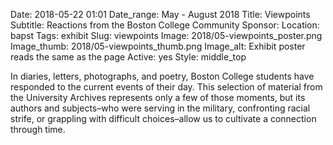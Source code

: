 Date: 2018-05-22 01:01 
Date_range: May - August 2018
Title: Viewpoints
Subtitle: Reactions from the Boston College Community
Sponsor: 
Location: bapst
Tags: exhibit
Slug: viewpoints
Image: 2018/05-viewpoints_poster.png
Image_thumb: 2018/05-viewpoints_thumb.png
Image_alt: Exhibit poster reads the same as the page
Active: yes
Style: middle_top

In diaries, letters, photographs, and poetry, Boston College students have responded to the current events of their day. This selection of material from the University Archives represents only a few of those moments, but its authors and subjects–who were serving in the military, confronting racial strife, or grappling with difficult choices–allow us to cultivate a connection through time.